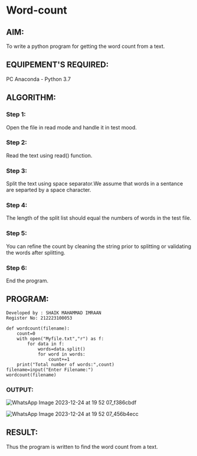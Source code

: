 # Word-count
## AIM:
To write a python program for getting the word count from a text.
## EQUIPEMENT'S REQUIRED: 
PC
Anaconda - Python 3.7
## ALGORITHM: 
### Step 1:
Open the file in read mode and handle it in test mood.
### Step 2: 
 Read the text using read() function.
### Step 3: 
Split the text using space separator.We assume that words in a sentance are separted by a space character.
### Step 4:  
The length of the split list should equal the numbers of words in the test file.
### Step 5: 
You can refine the count by cleaning the string prior to splitting or validating the words after splitting.
### Step 6: 
End the program.
## PROGRAM:
```
Developed by : SHAIK MAHAMMAD IMRAAN
Register No: 212223100053

def wordcount(filename):
    count=0
    with open("Myfile.txt","r") as f:
        for data in f:
            words=data.split()
            for word in words:
                count+=1
    print("Total number of words:",count)
filename=input("Enter Filename:")
wordcount(filename)
```
### OUTPUT:
![WhatsApp Image 2023-12-24 at 19 52 07_f386cbdf](https://github.com/IMRAAN2005/Word-count/assets/149347407/8b8234b9-378f-4ffb-b9cb-b883afaa4892)

![WhatsApp Image 2023-12-24 at 19 52 07_456b4ecc](https://github.com/IMRAAN2005/Word-count/assets/149347407/5fe31ead-2ded-48f1-974a-051c23f8fc2d)



## RESULT:
Thus the program is written to find the word count from a text.
